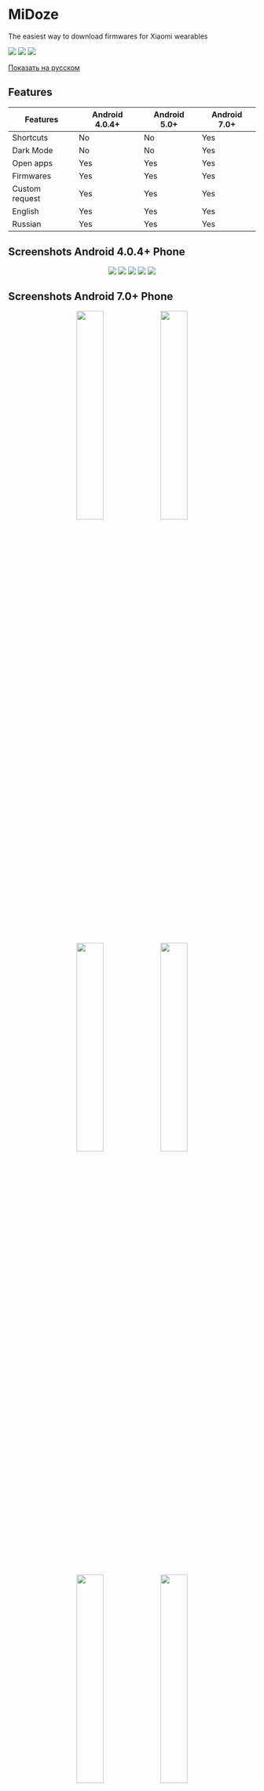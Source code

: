 # MiDoze
The easiest way to download firmwares for Xiaomi wearables

<a href="https://github.com/Keddnyo/MiDoze/blob/master/LICENSE"><img src="https://img.shields.io/github/license/keddnyo/midoze?style=for-the-badge"></a>
<a href="https://github.com/Keddnyo/MiDoze/releases/latest"><img src="https://img.shields.io/github/v/release/keddnyo/midoze?style=for-the-badge"></a>
<a href="https://github.com/Keddnyo/MiDoze/releases"><img src="https://img.shields.io/github/downloads/keddnyo/midoze/total?style=for-the-badge"></a>

[Показать на русском](https://github.com/Keddnyo/MiDoze/blob/master/README.ru-RU.md)

## Features
| Features | Android 4.0.4+ | Android 5.0+ | Android 7.0+ |
| --- | --- | --- | --- |
| Shortcuts | No | No | Yes |
| Dark Mode | No | No | Yes |
| Open apps | Yes | Yes | Yes |
| Firmwares | Yes | Yes | Yes |
| Custom request | Yes | Yes | Yes |
| English | Yes | Yes | Yes |
| Russian | Yes | Yes | Yes |

## Screenshots Android 4.0.4+ Phone
<p align="center">
  <img src="https://user-images.githubusercontent.com/65981689/183253286-d575c766-c0ec-461f-8ad2-74339cadcff8.png">
  <img src="https://user-images.githubusercontent.com/65981689/183253288-08add212-cfb5-4381-8997-72a596de6709.png">
  <img src="https://user-images.githubusercontent.com/65981689/183253289-39542b5a-2f9a-4b1f-be3a-fe5a237e25f0.png">
  <img src="https://user-images.githubusercontent.com/65981689/183253290-85243e67-923c-4fa8-be2a-12b6597c3ff7.png">
  <img src="https://user-images.githubusercontent.com/65981689/183253291-3e3e0cb6-4dca-4899-a9e0-e8fb66b0df6a.png">
</p>

## Screenshots Android 7.0+ Phone
<p align="center">
  <img src="https://user-images.githubusercontent.com/65981689/183253765-19049347-9f55-41ea-8d22-ae3ac2ac0c8a.jpg" max-width="100%" width="33%">
  <img src="https://user-images.githubusercontent.com/65981689/183253771-43630a5e-9edd-4bd6-b4a2-03b674ba85cf.jpg" max-width="100%" width="33%">
  <img src="https://user-images.githubusercontent.com/65981689/183253767-2d7c677c-ae5c-4576-b02b-280d09d139b8.jpg" max-width="100%" width="33%">
  <img src="https://user-images.githubusercontent.com/65981689/183253772-5d324616-e404-4acc-914e-26495ab641ba.jpg" max-width="100%" width="33%">
  <img src="https://user-images.githubusercontent.com/65981689/183253768-5d4fc2a6-ed2f-4216-99fd-e59cc078e32a.jpg" max-width="100%" width="33%">
  <img src="https://user-images.githubusercontent.com/65981689/183253773-8711510d-3dc5-44dc-bfcd-a8d63483cfb1.jpg" max-width="100%" width="33%">
  <img src="https://user-images.githubusercontent.com/65981689/183253781-6de23b10-babe-4767-8061-d626641d5045.jpg" max-width="100%" width="33%">
  <img src="https://user-images.githubusercontent.com/65981689/183253775-81ac558b-9b3f-41f0-8434-076d26dab0b4.jpg" max-width="100%" width="33%">
  <img src="https://user-images.githubusercontent.com/65981689/183253769-1ce9fdf4-fd36-4ea9-8b50-aeae4f1de59c.jpg" max-width="100%" width="33%">
  <img src="https://user-images.githubusercontent.com/65981689/183253776-c5800c4b-31e5-4274-9aea-4b4df01161ed.jpg" max-width="100%" width="33%">
  <img src="https://user-images.githubusercontent.com/65981689/183253770-cd606497-d94a-4e5f-a4b4-d346e164c2f5.jpg" max-width="100%" width="33%">
  <img src="https://user-images.githubusercontent.com/65981689/183253780-1acded9b-de7f-481e-9669-3b8a073e8877.jpg" max-width="100%" width="33%">
</p>

## Screenshots Android 5.0+ Tablet
<p align="center">
  <img src="https://user-images.githubusercontent.com/65981689/183254093-1eda30b6-420e-4d6c-a0d3-d1dbb7ccc6fc.png" max-width="100%" width="85%">
  <img src="https://user-images.githubusercontent.com/65981689/183254095-2faed16f-bd41-4364-8f4d-6300fce006e0.png" max-width="100%" width="85%">
  <img src="https://user-images.githubusercontent.com/65981689/183254096-1908f217-1bba-4b24-8db5-3be93ffd0883.png" max-width="100%" width="85%">
  <img src="https://user-images.githubusercontent.com/65981689/183254097-bd39d6cc-21c9-4362-b7e3-2658667a3d16.png" max-width="100%" width="85%">
  <img src="https://user-images.githubusercontent.com/65981689/183254098-5daf064d-4d29-4126-b1c6-65191003e49a.png" max-width="100%" width="85%">
</p>

## Requirements
* Network access
* Storage access
